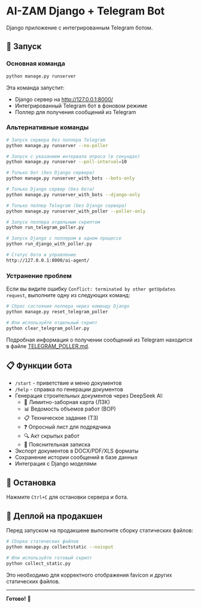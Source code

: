 # AI-ZAM Django + Telegram Bot

Django приложение с интегрированным Telegram ботом.

## 🚀 Запуск

### Основная команда
```bash
python manage.py runserver
```

Эта команда запустит:
- Django сервер на http://127.0.0.1:8000/
- Интегрированный Telegram бот в фоновом режиме
- Поллер для получения сообщений из Telegram

### Альтернативные команды
```bash
# Запуск сервера без поллера Telegram
python manage.py runserver --no-poller

# Запуск с указанием интервала опроса (в секундах)
python manage.py runserver --poll-interval=10

# Только бот (без Django сервера)
python manage.py runserver_with_bots --bots-only

# Только Django сервер (без бота)
python manage.py runserver_with_bots --django-only

# Только поллер Telegram (без Django сервера)
python manage.py runserver_with_poller --poller-only

# Запуск поллера отдельным скриптом
python run_telegram_poller.py

# Запуск Django с поллером в одном процессе
python run_django_with_poller.py

# Статус бота и управление
http://127.0.0.1:8000/ai-agent/
```

### Устранение проблем
Если вы видите ошибку `Conflict: terminated by other getUpdates request`, выполните одну из следующих команд:

```bash
# Сброс состояния поллера через команду Django
python manage.py reset_telegram_poller

# Или используйте отдельный скрипт
python clear_telegram_poller.py
```

Подробная информация о получении сообщений из Telegram находится в файле [TELEGRAM_POLLER.md](TELEGRAM_POLLER.md).

## 📋 Функции бота

- `/start` - приветствие и меню документов
- `/help` - справка по генерации документов
- Генерация строительных документов через DeepSeek AI:
  - 📄 Лимитно-заборная карта (ЛЗК)
  - 📊 Ведомость объемов работ (ВОР)
  - 📋 Техническое задание (ТЗ)
  - ❓ Опросный лист для подрядчика
  - 🔍 Акт скрытых работ
  - 📝 Пояснительная записка
- Экспорт документов в DOCX/PDF/XLS форматы
- Сохранение истории сообщений в базе данных
- Интеграция с Django моделями

## 🛑 Остановка

Нажмите `Ctrl+C` для остановки сервера и бота.

## 🚀 Деплой на продакшен

Перед запуском на продакшене выполните сборку статических файлов:

```bash
# Сборка статических файлов
python manage.py collectstatic --noinput

# Или используйте готовый скрипт
python collect_static.py
```

Это необходимо для корректного отображения favicon и других статических файлов.

---

**Готово!** 🎉 